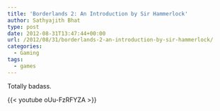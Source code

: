 ```yaml
---
title: 'Borderlands 2: An Introduction by Sir Hammerlock'
author: Sathyajith Bhat
type: post
date: 2012-08-31T13:47:44+00:00
url: /2012/08/31/borderlands-2-an-introduction-by-sir-hammerlock/
categories:
  - Gaming
tags:
  - games
---
```

Totally badass.

{{< youtube oUu-FzRFYZA >}}